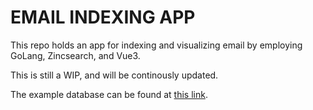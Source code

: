 # EMAIL INDEXING APP

This repo holds an app for indexing and visualizing email by employing GoLang, Zincsearch, and Vue3.

This is still a  WIP, and will be continously updated.

The example database can be found at [this link](http://www.cs.cmu.edu/~enron/enron_mail_20110402.tgz).
